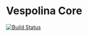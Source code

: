 # Vespolina Core

[![Build Status](https://secure.travis-ci.org/vespolina/VespolinaCore.png?branch=master)](http://travis-ci.org/vespolina/VespolinaCore)
